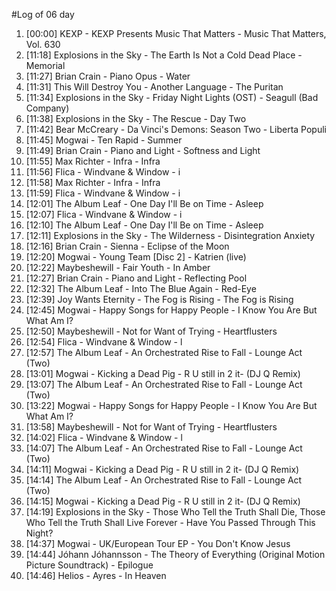#Log of 06 day

1. [00:00] KEXP - KEXP Presents Music That Matters - Music That Matters, Vol. 630
1. [11:18] Explosions in the Sky - The Earth Is Not a Cold Dead Place - Memorial
1. [11:27] Brian Crain - Piano Opus - Water
1. [11:31] This Will Destroy You - Another Language - The Puritan
1. [11:34] Explosions in the Sky - Friday Night Lights (OST) - Seagull (Bad Company)
1. [11:38] Explosions in the Sky - The Rescue - Day Two
1. [11:42] Bear McCreary - Da Vinci's Demons: Season Two - Liberta Populi
1. [11:45] Mogwai - Ten Rapid - Summer
1. [11:49] Brian Crain - Piano and Light - Softness and Light
1. [11:55] Max Richter - Infra - Infra
1. [11:56] Flica - Windvane & Window - i
1. [11:58] Max Richter - Infra - Infra
1. [11:59] Flica - Windvane & Window - i
1. [12:01] The Album Leaf - One Day I'll Be on Time - Asleep
1. [12:07] Flica - Windvane & Window - i
1. [12:10] The Album Leaf - One Day I'll Be on Time - Asleep
1. [12:11] Explosions in the Sky - The Wilderness - Disintegration Anxiety
1. [12:16] Brian Crain - Sienna - Eclipse of the Moon
1. [12:20] Mogwai - Young Team [Disc 2] - Katrien (live)
1. [12:22] Maybeshewill - Fair Youth - In Amber
1. [12:27] Brian Crain - Piano and Light - Reflecting Pool
1. [12:32] The Album Leaf - Into The Blue Again - Red-Eye
1. [12:39] Joy Wants Eternity - The Fog is Rising - The Fog is Rising
1. [12:45] Mogwai - Happy Songs for Happy People - I Know You Are But What Am I?
1. [12:50] Maybeshewill - Not for Want of Trying - Heartflusters
1. [12:54] Flica - Windvane & Window - l
1. [12:57] The Album Leaf - An Orchestrated Rise to Fall - Lounge Act (Two)
1. [13:01] Mogwai - Kicking a Dead Pig - R U still in 2 it- (DJ Q Remix)
1. [13:07] The Album Leaf - An Orchestrated Rise to Fall - Lounge Act (Two)
1. [13:22] Mogwai - Happy Songs for Happy People - I Know You Are But What Am I?
1. [13:58] Maybeshewill - Not for Want of Trying - Heartflusters
1. [14:02] Flica - Windvane & Window - l
1. [14:07] The Album Leaf - An Orchestrated Rise to Fall - Lounge Act (Two)
1. [14:11] Mogwai - Kicking a Dead Pig - R U still in 2 it- (DJ Q Remix)
1. [14:14] The Album Leaf - An Orchestrated Rise to Fall - Lounge Act (Two)
1. [14:15] Mogwai - Kicking a Dead Pig - R U still in 2 it- (DJ Q Remix)
1. [14:19] Explosions in the Sky - Those Who Tell the Truth Shall Die, Those Who Tell the Truth Shall Live Forever - Have You Passed Through This Night?
1. [14:37] Mogwai - UK/European Tour EP - You Don't Know Jesus
1. [14:44] Jóhann Jóhannsson - The Theory of Everything (Original Motion Picture Soundtrack) - Epilogue
1. [14:46] Helios - Ayres - In Heaven
